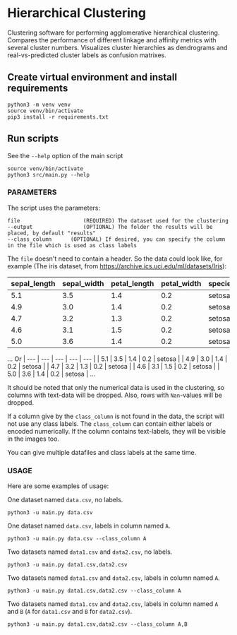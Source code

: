 # Hierarchical Clustering
Clustering software for performing agglomerative hierarchical clustering. 
Compares the performance of different linkage and affinity metrics with several cluster numbers. 
Visualizes cluster hierarchies as dendrograms and real-vs-predicted cluster labels as confusion matrixes.

## Create virtual environment and install requirements
```
python3 -m venv venv
source venv/bin/activate
pip3 install -r requirements.txt
```
## Run scripts
See the `--help` option of the main script
```
source venv/bin/activate
python3 src/main.py --help
```

### PARAMETERS
The script uses the parameters:
```
file					(REQUIRED) The dataset used for the clustering
--output				(OPTIONAL) The folder the results will be placed, by default "results"
--class_column		(OPTIONAL) If desired, you can specify the column in the file which is used as class labels
```

The `file` doesn't need to contain a header. So the data could look like, for example (The iris dataset, from https://archive.ics.uci.edu/ml/datasets/Iris):

| sepal_length | sepal_width | petal_length | petal_width | species |
| --- | --- | --- | --- | --- |
| 5.1 | 3.5 | 1.4 | 0.2 | setosa |
| 4.9 | 3.0 | 1.4 | 0.2 | setosa |
| 4.7 | 3.2 | 1.3 | 0.2 | setosa |
| 4.6 | 3.1 | 1.5 | 0.2 | setosa |
| 5.0 | 3.6 | 1.4 | 0.2 | setosa |
...
Or
| --- | --- | --- | --- | --- |
| 5.1 | 3.5 | 1.4 | 0.2 | setosa |
| 4.9 | 3.0 | 1.4 | 0.2 | setosa |
| 4.7 | 3.2 | 1.3 | 0.2 | setosa |
| 4.6 | 3.1 | 1.5 | 0.2 | setosa |
| 5.0 | 3.6 | 1.4 | 0.2 | setosa |
...

It should be noted that only the numerical data is used in the clustering, so columns with text-data will be dropped. Also, rows with `Nan`-values will be dropped.

If a column give by the  `class_column` is not found in the data, the script will not use any class labels. The `class_column` can contain either labels or encoded numerically. If the column contains text-labels, they will be visible in the images too.

You can give multiple datafiles and class labels at the same time. 

### USAGE
Here are some examples of usage:

One dataset named `data.csv`, no labels.
```
python3 -u main.py data.csv
```
One dataset named `data.csv`, labels in column named `A`.
```
python3 -u main.py data.csv --class_column A
```
Two datasets named `data1.csv` and `data2.csv`, no labels.
```
python3 -u main.py data1.csv,data2.csv
```
Two datasets named `data1.csv` and `data2.csv`, labels in column named `A`.
```
python3 -u main.py data1.csv,data2.csv --class_column A
```
Two datasets named `data1.csv` and `data2.csv`, labels in column named `A` and `B` (`A` for `data1.csv` and `B` for `data2.csv`).
```
python3 -u main.py data1.csv,data2.csv --class_column A,B
```